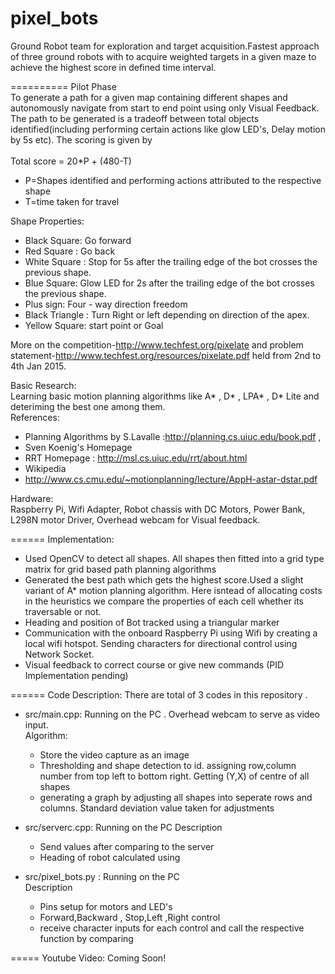 pixel_bots
==========

Ground Robot team for exploration and target acquisition.Fastest approach of three ground robots with to acquire weighted targets in a given maze to achieve the highest score in defined time interval.

==========
Pilot Phase<br>
To generate a path for a given map containing different shapes and autonomously navigate from start to end point using only Visual Feedback. The path to be generated is a tradeoff between total objects identified(including performing certain actions like glow LED's, Delay motion by 5s etc). The scoring is given by <br>
<br>
Total score = 20*P + (480-T)
* P=Shapes identified and performing actions attributed to the respective shape
* T=time taken for travel

Shape Properties:
- Black Square: Go forward
- Red Square : Go back
- White Square : Stop for 5s after the trailing edge of the bot crosses the previous shape.
- Blue Square: Glow  LED for 2s after the trailing edge of the bot crosses the previous shape.
- Plus sign: Four - way direction freedom
- Black Triangle : Turn Right or left depending on direction of the apex.
- Yellow Square: start point or Goal


More on the competition-http://www.techfest.org/pixelate and problem statement-http://www.techfest.org/resources/pixelate.pdf held from 2nd to 4th Jan 2015.

Basic Research:<br>
Learning basic motion planning algorithms like A* , D* , LPA* , D* Lite and deteriming the best one among them.<br>
References: 

* Planning Algorithms by S.Lavalle :http://planning.cs.uiuc.edu/book.pdf ,
* Sven Koenig's Homepage 
* RRT Homepage : http://msl.cs.uiuc.edu/rrt/about.html
* Wikipedia
* http://www.cs.cmu.edu/~motionplanning/lecture/AppH-astar-dstar.pdf

Hardware:<br>
Raspberry Pi, Wifi Adapter, Robot chassis with DC Motors, Power Bank, L298N motor Driver, Overhead webcam for Visual feedback.

======
Implementation: <br>
- Used OpenCV to detect all shapes. All shapes then fitted into a grid type matrix for grid based path planning algorithms
- Generated the best path which gets the highest score.Used a slight variant of A* motion planning algorithm. Here isntead of allocating costs in the heuristics we compare the properties of each cell whether its traversable or not.  
- Heading and position of Bot tracked using a triangular marker
- Communication with the onboard Raspberry Pi using Wifi by creating a local wifi hotspot. Sending characters for directional control using Network Socket.
- Visual feedback to correct course or give new commands (PID Implementation pending)

======
Code Description: There are total of 3 codes in this repository .

* src/main.cpp: Running on the PC . Overhead webcam to serve as video input.<br>
Algorithm:

  - Store the video capture as an image
  - Thresholding and shape detection to id. assigning row,column number from top left to bottom right. Getting (Y,X) of centre      of all shapes
  - generating a graph by adjusting all shapes into seperate rows and columns. Standard deviation value taken for adjustments
 

* src/serverc.cpp: Running on the PC 
Description

  - Send values after comparing to the server
  - Heading of robot calculated using  


* src/pixel_bots.py : Running on the PC<br> 
Description

  - Pins setup for motors and LED's 
  - Forward,Backward , Stop,Left ,Right control
  - receive character inputs for each control and call the respective function by comparing


=====
Youtube Video: 
Coming Soon!
